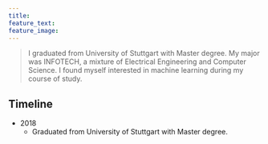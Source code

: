 ```yaml
---
title:
feature_text: 
feature_image: 
---
```


> I graduated from University of Stuttgart with Master degree. My major was INFOTECH, a mixture of Electrical Engineering and Computer Science. I found myself interested in machine learning during my course of study. 

## Timeline
- 2018
  - Graduated from University of Stuttgart with Master degree.

